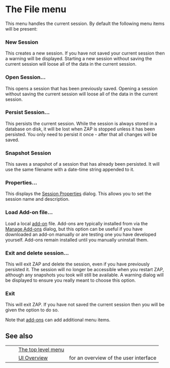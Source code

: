 # The File menu #

This menu handles the current session. By default the following menu items will be present:


### New Session ###

This creates a new session.
If you have not saved your current session then a warning will be displayed.
Starting a new session without saving the current session will loose all of the data in the current session.

### Open Session... ###

This opens a session that has been previously saved.
Opening a session without saving the current session will loose all of the data in the current session.

### Persist Session... ###

This persists the current session.
While the session is always stored in a database on disk, it will be lost when ZAP is stopped unless it has been persisted.
You only need to persist it once - after that all changes will be saved.

### Snapshot Session ###

This saves a snapshot of a session that has already been persisted.
It will use the same filename with a date-time string appended to it.


### Properties... ###

This displays the [Session Properties][] dialog.
This allows you to set the session name and description.

### Load Add-on file... ###

Load a local [add-on][] file.
Add-ons are typically installed from via the [Manage Add-ons][] dialog, but this option can be useful if you have downloaded an add-on manually or are testing one you have developed yourself.
Add-ons remain installed until you manually uninstall them.

### Exit and delete session... ###

This will exit ZAP and delete the session, even if you have previously persisted it.
The session will no longer be accessible when you restart ZAP, although any snapshots you took will still be available.
A warning dialog will be displayed to ensure you really meant to choose this option.

### Exit ###

This will exit ZAP.
If you have not saved the current session then you will be given the option to do so.

Note that [add-ons][add-on] can add additional menu items.

## See also ##

<table> 
 <tbody>
  <tr>
   <td>&nbsp;&nbsp;&nbsp;&nbsp;</td>
   <td> <a href="HelpUiTlmenuTlmenu" rel="nofollow">The top level menu</a></td>
   <td></td>
  </tr> 
  <tr>
   <td>&nbsp;&nbsp;&nbsp;&nbsp;</td>
   <td> <a href="HelpUiOverview" rel="nofollow">UI Overview</a></td>
   <td>for an overview of the user interface</td>
  </tr> 
 </tbody>
</table>


[Session Properties]: HelpUiDialogsSessionSessprop
[add-on]: HelpStartConceptsAddons
[Manage Add-ons]: HelpUiDialogsManageaddons